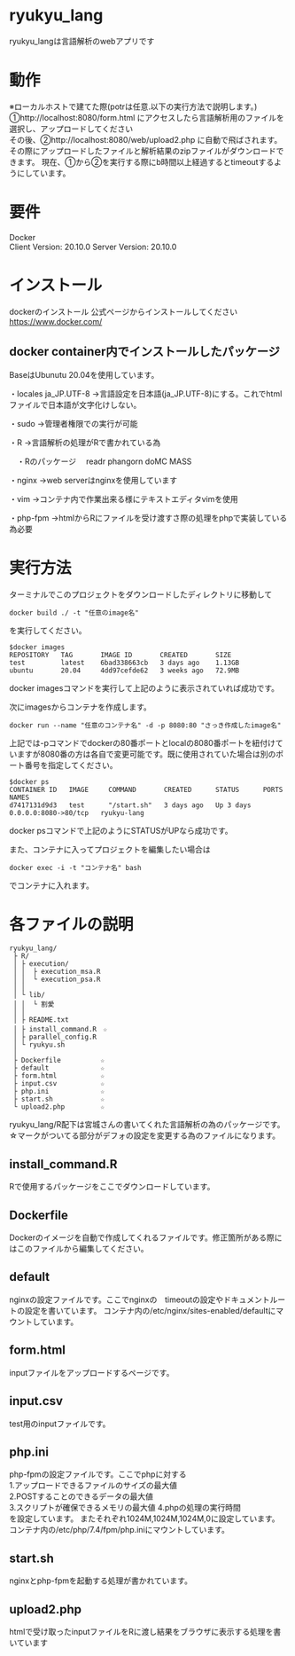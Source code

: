# ryukyu_lang

ryukyu_langは言語解析のwebアプリです

# 動作
※ローカルホストで建てた際(potrは任意.以下の実行方法で説明します。)  
①http://localhost:8080/form.html  にアクセスしたら言語解析用のファイルを選択し、アップロードしてください  
その後、②http://localhost:8080/web/upload2.php  に自動で飛ばされます。その際にアップロードしたファイルと解析結果のzipファイルがダウンロードできます。 
現在、①から②を実行する際にb時間以上経過するとtimeoutするようにしています。


# 要件
Docker   
Client Version:           20.10.0
Server Version:           20.10.0
# インストール
dockerのインストール
公式ページからインストールしてください  
https://www.docker.com/

## docker container内でインストールしたパッケージ
BaseはUbunutu 20.04を使用しています。

・locales ja_JP.UTF-8
→言語設定を日本語(ja_JP.UTF-8)にする。これでhtmlファイルで日本語が文字化けしない。

・sudo
→管理者権限での実行が可能

・R
→言語解析の処理がRで書かれている為

　・Rのパッケージ　
   readr
   phangorn
   doMC
   MASS

・nginx
→web serverはnginxを使用しています

・vim
→コンテナ内で作業出来る様にテキストエディタvimを使用

・php-fpm
→htmlからRにファイルを受け渡すさ際の処理をphpで実装している為必要

# 実行方法
ターミナルでこのプロジェクトをダウンロードしたディレクトリに移動して
```
docker build ./ -t "任意のimage名"
```
を実行してください。

```
$docker images
REPOSITORY   TAG       IMAGE ID       CREATED       SIZE
test         latest    6bad338663cb   3 days ago    1.13GB
ubuntu       20.04     4dd97cefde62   3 weeks ago   72.9MB
```
docker imagesコマンドを実行して上記のように表示されていれば成功です。

次にimagesからコンテナを作成します。
```
docker run --name "任意のコンテナ名" -d -p 8080:80 "さっき作成したimage名"
```
上記では-pコマンドでdockerの80番ポートとlocalの8080番ポートを紐付けていますが8080番の方は各自で変更可能です。既に使用されていた場合は別のポート番号を指定してください。

```
$docker ps
CONTAINER ID   IMAGE     COMMAND       CREATED      STATUS      PORTS                  NAMES
d7417131d9d3   test      "/start.sh"   3 days ago   Up 3 days   0.0.0.0:8080->80/tcp   ryukyu-lang
```
docker psコマンドで上記のようにSTATUSがUPなら成功です。

また、コンテナに入ってプロジェクトを編集したい場合は
```
docker exec -i -t "コンテナ名" bash
```
でコンテナに入れます。

# 各ファイルの説明
```
ryukyu_lang/
 ├ R/
 │ ├ execution/
 │ │  ├ execution_msa.R
 │ │  └ execution_psa.R
 │ │
 │ └ lib/
 │ │  └ 割愛
 │ │
 │ ├ README.txt
 │ ├ install_command.R　☆
 │ ├ parallel_config.R
 │ └ ryukyu.sh
 │
 ├ Dockerfile          ☆
 ├ default             ☆
 ├ form.html           ☆
 ├ input.csv           ☆
 ├ php.ini             ☆
 ├ start.sh            ☆
 └ upload2.php         ☆
 ```
 ryukyu_lang/R配下は宮城さんの書いてくれた言語解析の為のパッケージです。
 ☆マークがついてる部分がデフォの設定を変更する為のファイルになります。  
 
 ## install_command.R
 Rで使用するパッケージをここでダウンロードしています。
 
 ## Dockerfile
 Dockerのイメージを自動で作成してくれるファイルです。修正箇所がある際にはこのファイルから編集してください。
 
 ## default
 nginxの設定ファイルです。ここでnginxの　timeoutの設定やドキュメントルートの設定を書いています。
 コンテナ内の/etc/nginx/sites-enabled/defaultにマウントしています。
 
 ## form.html
 inputファイルをアップロードするページです。
 
 ## input.csv 
 test用のinputファイルです。  
 
 ## php.ini  
 php-fpmの設定ファイルです。ここでphpに対する  
 1.アップロードできるファイルのサイズの最大値  
 2.POSTすることのできるデータの最大値  
 3.スクリプトが確保できるメモリの最大値
 4.phpの処理の実行時間  
 を設定しています。
 またそれぞれ1024M,1024M,1024M,0に設定しています。
 コンテナ内の/etc/php/7.4/fpm/php.iniにマウントしています。
 
 ## start.sh 
 nginxとphp-fpmを起動する処理が書かれています。
 
 ## upload2.php 
htmlで受け取ったinputファイルをRに渡し結果をブラウザに表示する処理を書いています
